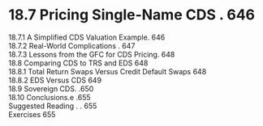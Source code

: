 # 18.7 Pricing Single-Name CDS . 646  

18.7.1 A Simplified CDS Valuation Example. 646   
18.7.2 Real-World Complications . 647   
18.7.3 Lessons from the GFC for CDS Pricing. 648   
18.8 Comparing CDS to TRS and EDS 648   
18.8.1 Total Return Swaps Versus Credit Default Swaps 648   
18.8.2 EDS Versus CDS 649   
18.9 Sovereign CDS. .650   
18.10 Conclusions.e .655   
Suggested Reading . . 655   
Exercises 655  
